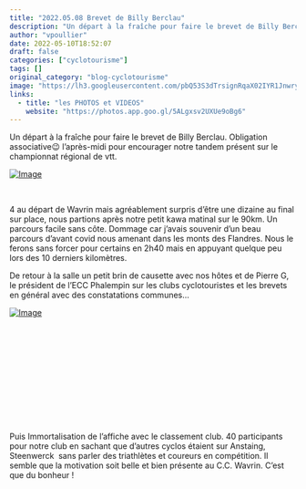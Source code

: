 ```yaml
---
title: "2022.05.08 Brevet de Billy Berclau"
description: "Un départ à la fraîche pour faire le brevet de Billy Berclau. Obligation associative😉 l’après-midi pour encourager notre tandem présent sur le championnat régional de vtt."
author: "vpoullier"
date: 2022-05-10T18:52:07
draft: false
categories: ["cyclotourisme"]
tags: []
original_category: "blog-cyclotourisme"
image: "https://lh3.googleusercontent.com/pbQ53S3dTrsignRqaX02IYR1JnwrygH3api0AUvHlYV8ir_iKxeXwqwBoJpz57kfCI0HgX1-aWtF0eC8EKzNfoouc4Y4MSem0J9TBLx5ps9Y3Pm6Q_oJs9xNJPehB5g2kSmjns8LJAGlLxSmbIV1bw3P9njbNJW2qlwzBvG91G4KE7IMkn3ePpyeDqqm64VNXJrlszSjeFw-2s3fKSd2Vy62lEbeTvEKQSApWqy-zmlhkyAsIHu9V2l3d2kvOaHepKXC3H2otvcNTalvjITOMMi7wx7oJ6W9ALRlmeBj7czDFU5iraH_M6OeoN_UWnkI5TWKCFq2s2Jzc_Fg9PIRTgw3fjodE-S4dXHfmWHSdJ4glWC5rlV3-N5wbOScW5OdwU4mn8xDE7I_NVbXVZ_8nFUux4EonNQ_qtvko4YndNJ4H38NXB3LMKGqUhT69z59ijFcGhCsq4sWK-6rgZRq--eybtNmb7wkpBZmGwrEV8tueWRmjyospNXj5dATaNDH4IWU5s7-GV0NKl9Qsc8XXe0HGlu9Na28iNKJXkIJHUgL-rxjjIkTV0vXNiEwZs0dAaXOL0h5GgNM0QvPCz2zBCzOigzo0woH8hOhfuJlzPXxAAf74b1oVNxSHYL0XL4GY4w1djf3SyB6sGjhtUib4yH8myPnG0PN2dcKt39_PK2wdW8mLnOt6P3Pl4YA3GkBiU0POSOL4Qb4705RJU4UKmmSqZ_4ACjJJt4woQlXSro2q2o8Fm1d_ouXhJKxp0uJXGScn1J_hK1C2meLbttDpFI_huyK8xdhnBgH5pzUoSVj7sxGSR_uLVsCEhBRnaMJ8eVigEzkjQ=w1250-h937-no?authuser=0"
links:
  - title: "les PHOTOS et VIDEOS"
    website: "https://photos.app.goo.gl/5ALgxsv2UXUe9oBg6"
---
```


Un départ à la fraîche pour faire le brevet de Billy Berclau. Obligation associative😉 l’après-midi pour encourager notre tandem présent sur le championnat régional de vtt.

<!--more-->

[![Image](https://lh3.googleusercontent.com/S9lqqPkj-JmTYLkw7cm4322qx47Jh3wsFhv2ZFLFu8avPd9bSUd1Ez4-b9XHugwsP5-tKJWcXbfBAAbvbO7nzuBDXJowODSLVeID6pIDyvXzezJO_MlMfJPQLBCe8Yu-QmChwHt0Yr2dJE59nsFwJoMBtS2V-jC8mN1pJT7cylZ8fLeZU8h-pWj7jx5hrxNgdxAGEcqJl2hQdpfw1WlKK1sLIxLCvK7a4wEboUqUz-lXniAEnegq1HqeUnkk98a4CcCzLsSAELMRMEJwr4dXcCjbxeegK76PrZoqX8cOwK4WT2byiOoUKI621SPXI7ImfRZDHiYUtoK8ke9GvPf7OZ1e2T3VDWEAYH1CAlOvSf2uGpZbeGuxCg6HpN11CLykYfWDqjPmEa1KRW0d28bSuHsZncMDyQqNLMRl5gGflV-jO66yZID-l50AflOkQ3WTpgmjmw2-gzvzHUcyLqw9GMvPYOUhPKJx-xsuB1Rba9SB5Qs8jVQ_5Tw9aKRbuDQiDlSJgumiRozfhfCpRrnVB0fQAJAdLr5ZDvNi7RyqU9D__BFT21PCTvQztNT5pJJCAktP5G7u6GI9aOd8smusBue5U_gY_4i8sGFke2T4oq4d0Hgoxz248vEfX4rNLK-PuDd56KukqCRTb7xyCF0uXiY0DxeqTxT2Ct6k2uWSlxByo1-UNtYsGJgMEL1jBVwrinpdFDEFDvmQSAwdJacwJZ6zoF0xbIKYdxlJyDA3sfRehcsGi0JwQ6ugJ6aN2FVe7Gt7oqR251cflHi_Fbw_a7esLWY3qyyj-qXJE0BgkMmjS3cyboBhRynnsbxDnISLfP2_K_TBbA=w1250-h937-no?authuser=0)](https://lh3.googleusercontent.com/S9lqqPkj-JmTYLkw7cm4322qx47Jh3wsFhv2ZFLFu8avPd9bSUd1Ez4-b9XHugwsP5-tKJWcXbfBAAbvbO7nzuBDXJowODSLVeID6pIDyvXzezJO_MlMfJPQLBCe8Yu-QmChwHt0Yr2dJE59nsFwJoMBtS2V-jC8mN1pJT7cylZ8fLeZU8h-pWj7jx5hrxNgdxAGEcqJl2hQdpfw1WlKK1sLIxLCvK7a4wEboUqUz-lXniAEnegq1HqeUnkk98a4CcCzLsSAELMRMEJwr4dXcCjbxeegK76PrZoqX8cOwK4WT2byiOoUKI621SPXI7ImfRZDHiYUtoK8ke9GvPf7OZ1e2T3VDWEAYH1CAlOvSf2uGpZbeGuxCg6HpN11CLykYfWDqjPmEa1KRW0d28bSuHsZncMDyQqNLMRl5gGflV-jO66yZID-l50AflOkQ3WTpgmjmw2-gzvzHUcyLqw9GMvPYOUhPKJx-xsuB1Rba9SB5Qs8jVQ_5Tw9aKRbuDQiDlSJgumiRozfhfCpRrnVB0fQAJAdLr5ZDvNi7RyqU9D__BFT21PCTvQztNT5pJJCAktP5G7u6GI9aOd8smusBue5U_gY_4i8sGFke2T4oq4d0Hgoxz248vEfX4rNLK-PuDd56KukqCRTb7xyCF0uXiY0DxeqTxT2Ct6k2uWSlxByo1-UNtYsGJgMEL1jBVwrinpdFDEFDvmQSAwdJacwJZ6zoF0xbIKYdxlJyDA3sfRehcsGi0JwQ6ugJ6aN2FVe7Gt7oqR251cflHi_Fbw_a7esLWY3qyyj-qXJE0BgkMmjS3cyboBhRynnsbxDnISLfP2_K_TBbA=w1250-h937-no?authuser=0)

&nbsp;

4 au départ de Wavrin mais agréablement surpris d’être une dizaine au final sur place, nous partions après notre petit kawa matinal sur le 90km. Un parcours facile sans côte. Dommage car j’avais souvenir d’un beau parcours d’avant covid nous amenant dans les monts des Flandres. Nous le ferons sans forcer pour certains en 2h40 mais en appuyant quelque peu lors des 10 derniers kilomètres.

De retour à la salle un petit brin de causette avec nos hôtes et de Pierre G, le président de l’ECC Phalempin sur les clubs cyclotouristes et les brevets en général avec des constatations communes…

[![Image](https://lh3.googleusercontent.com/EWrZ9in166h_jP6RYxoPN7AmMo_g6wHJNx5vQlajJdx-nV7DMJR4Z4OypvOUZhfkLB9jslJ-3MzJlZ5hyfj7lBL-GRAY2MrkcRC1fCoR0z8m-euSHlM6_qsdVeBW3-skZDmlxL-hnU5ALs3v9h75HJEchrfHhZ4AttvC3b4zIReE3Y4C3G6SIMuTvIWVxE7EvGYMM-Dw51Abj3EOYKMAY_nYA0qTsxYuVtedkSjbGeQ0hPf2bOpNjnB-OMMmqWpZAwCRVYFfahZFiKSBuAcAVgj1gCNwLDtarfpeL776rxlzVlaEWjRDA_IKwsFIbX8bYBHdWiCScwoAHCCsHPDmSOjodEBE1jUjm_rTQWRi0a6jJH4llff9yrabKrlGqWkRO-8tt7FPKsftXpV-gKFKyOrdpIvI4EERnxq6nHX_0plQ0uF5PrpsWSu9Wo3AZQtQ-KcxBRv4jgHGFnXhFEolbySUnN_xPhqYVe4Q4hfgUXkAY0HwtgEce-O4i3vqvzNvpSIIoVNzefAiyXztatUxc-etKDjbGG-toYLoUoLyyxu38ECoZZvZa6rWlnN0UemmlOfbSX4Rhl3w3vgIMDVfhve01PDgXsRzUlSfqaKH2ekwG5ck3it82aw_-bpR4LsJKa0EryznNaWltFu7YnirXO3nlmgtq1L2d94hnt5NfQIyy0tSINEjgegNam2Yvzvre6wKIMLC-682rTmaZQlDiPoslaPGnwxUUC9uVgaDz1Ajafm8saFRzhSkd7PaGL6ZljApc4B3rUmTFZ_AhSnmXfQAhEJMXx39Ba2yXL_g24M9Vw27S_ys9WVkbn7L1aK8ivCUf3hpvA=w703-h937-no?authuser=0)](https://lh3.googleusercontent.com/EWrZ9in166h_jP6RYxoPN7AmMo_g6wHJNx5vQlajJdx-nV7DMJR4Z4OypvOUZhfkLB9jslJ-3MzJlZ5hyfj7lBL-GRAY2MrkcRC1fCoR0z8m-euSHlM6_qsdVeBW3-skZDmlxL-hnU5ALs3v9h75HJEchrfHhZ4AttvC3b4zIReE3Y4C3G6SIMuTvIWVxE7EvGYMM-Dw51Abj3EOYKMAY_nYA0qTsxYuVtedkSjbGeQ0hPf2bOpNjnB-OMMmqWpZAwCRVYFfahZFiKSBuAcAVgj1gCNwLDtarfpeL776rxlzVlaEWjRDA_IKwsFIbX8bYBHdWiCScwoAHCCsHPDmSOjodEBE1jUjm_rTQWRi0a6jJH4llff9yrabKrlGqWkRO-8tt7FPKsftXpV-gKFKyOrdpIvI4EERnxq6nHX_0plQ0uF5PrpsWSu9Wo3AZQtQ-KcxBRv4jgHGFnXhFEolbySUnN_xPhqYVe4Q4hfgUXkAY0HwtgEce-O4i3vqvzNvpSIIoVNzefAiyXztatUxc-etKDjbGG-toYLoUoLyyxu38ECoZZvZa6rWlnN0UemmlOfbSX4Rhl3w3vgIMDVfhve01PDgXsRzUlSfqaKH2ekwG5ck3it82aw_-bpR4LsJKa0EryznNaWltFu7YnirXO3nlmgtq1L2d94hnt5NfQIyy0tSINEjgegNam2Yvzvre6wKIMLC-682rTmaZQlDiPoslaPGnwxUUC9uVgaDz1Ajafm8saFRzhSkd7PaGL6ZljApc4B3rUmTFZ_AhSnmXfQAhEJMXx39Ba2yXL_g24M9Vw27S_ys9WVkbn7L1aK8ivCUf3hpvA=w703-h937-no?authuser=0)

&nbsp;

&nbsp;

&nbsp;

&nbsp;

&nbsp;

&nbsp;

Puis Immortalisation de l’affiche avec le classement club. 40 participants pour notre club en sachant que d’autres cyclos étaient sur Anstaing, Steenwerck&nbsp; sans parler des triathlètes et coureurs en compétition. Il semble que la motivation soit belle et bien présente au C.C. Wavrin. C’est que du bonheur&nbsp;!